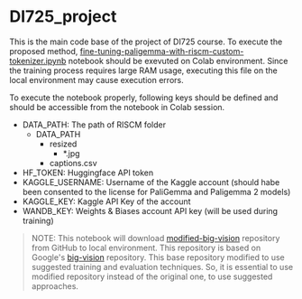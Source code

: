 # DI725_project

This is the main code base of the project of DI725 course. To execute the proposed method, [fine-tuning-paligemma-with-riscm-custom-tokenizer.ipynb](fine-tuning-paligemma-with-riscm-custom-tokenizer.ipynb) notebook should be exevuted on Colab environment. Since the training process requires large RAM usage, executing this file on the local environment may cause execution errors.

To execute the notebook properly, following keys should be defined and should be accessible from the notebook in Colab session.
- DATA_PATH: The path of RISCM folder
  - DATA_PATH
    - resized
      - *.jpg
    - captions.csv
- HF_TOKEN: Huggingface API token
- KAGGLE_USERNAME: Username of the Kaggle account (should habe been consented to the license for PaliGemma and Paligemma 2 models)
- KAGGLE_KEY: Kaggle API Key of the account
- WANDB_KEY: Weights & Biases account API key (will be used during training)

> NOTE:
> This notebook will download [modified-big-vision](https://github.com/ErenNarin/modified-big-vision) repository from GitHub to local environment. This repository is based on Google's [big-vision](https://github.com/google-research/big_vision) repository. This base repository modified to use suggested training and evaluation techniques. So, it is essential to use modified repository instead of the original one, to use suggested approaches.
